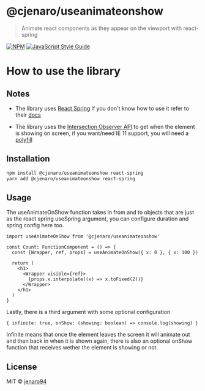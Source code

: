 # @cjenaro/useanimateonshow

> Animate react components as they appear on the viewport with react-spring

[![NPM](https://img.shields.io/npm/v/@cjenaro/useanimateonshow.svg)](https://www.npmjs.com/package/@cjenaro/useanimateonshow) [![JavaScript Style Guide](https://img.shields.io/badge/code_style-standard-brightgreen.svg)](https://standardjs.com)

# How to use the library

## Notes

- The library uses [React Spring](https://www.react-spring.io/) if you don't know how to use it refer to their [docs](https://www.react-spring.io/docs)

- The library uses the [Intersection Observer API](https://developer.mozilla.org/es/docs/Web/API/Intersection_Observer_API) to get when the element is showing on screen, if you want/need IE 11 support, you will need a [polyfill](https://github.com/w3c/IntersectionObserver)

## Installation

```bash
npm install @cjenaro/useanimateonshow react-spring
yarn add @cjenaro/useanimateonshow react-spring
```

## Usage

The useAnimateOnShow function takes in from and to objects that are just
as the react spring useSpring argument, you can configure duration and
spring config here too.

```tsx
import useAnimateOnShow from '@cjenaro/useanimateonshow'

const Count: FunctionComponent = () => {
  const [Wrapper, ref, props] = useAnimateOnShow({ x: 0 }, { x: 100 })

  return (
    <h1>
      <Wrapper visible={ref}>
        {props.x.interpolate((x) => x.toFixed(2))}
      </Wrapper>
    </h1>
  )
}
```

Lastly, there is a third argument with some optional configuration

```tsx
{ infinite: true, onShow: (showing: boolean) => console.log(showing) }
```

Infinite means that once the element leaves the screen it will animate
out and then back in when it is shown again, there is also an optional
onShow function that receives wether the element is showing or not.

## License

MIT © [jenaro94](https://github.com/jenaro94)
